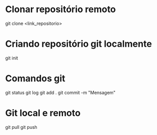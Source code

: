 # Clonar repositório remoto

git clone <link_repositorio>

# Criando repositório git localmente

git init

# Comandos git

git status
git log
git add .
git commit -m "Mensagem"

# Git local e remoto

git pull 
git push